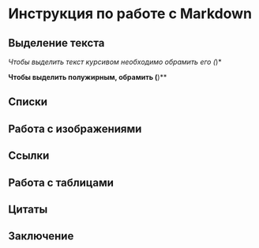 # Инструкция по работе с Markdown

## Выделение текста

*Чтобы выделить текст курсивом необходимо обрамить его (*)* 

**Чтобы выделить полужирным, обрамить (**)**
## Списки

## Работа с изображениями

## Ссылки

## Работа с таблицами

## Цитаты

## Заключение